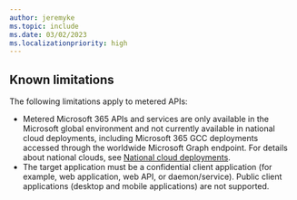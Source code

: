 ```yaml
---
author: jeremyke
ms.topic: include
ms.date: 03/02/2023
ms.localizationpriority: high
---
```

## Known limitations

The following limitations apply to metered APIs:

- Metered Microsoft 365 APIs and services are only available in the Microsoft global environment and not currently available in national cloud deployments, including Microsoft 365 GCC deployments accessed through the worldwide Microsoft Graph endpoint. For details about national clouds, see [National cloud deployments](/graph/deployments.md).
- The target application must be a confidential client application (for example, web application, web API, or daemon/service). Public client applications (desktop and mobile applications) are not supported.